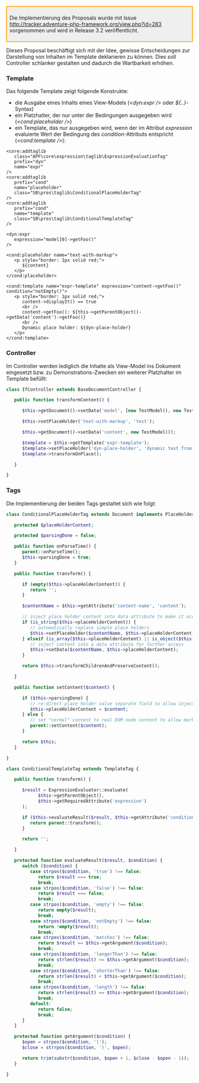 <div style="border: 2px solid orange; padding: .5em; background: #efefef;">

Die Implementierung des Proposals wurde mit Issue
<http://tracker.adventure-php-framework.org/view.php?id=283> vorgenommen
und wird in Release 3.2 veröffentlicht.

</div>

Dieses Proposal beschäftigt sich mit der Idee, gewisse Entscheidungen
zur Darstellung von Inhalten im Template deklarieren zu können. Dies
soll Controller schlanker gestalten und dadurch die Wartbarkeit erhöhen.

### Template

Das folgende Template zeigt folgende Konstrukte:

-   die Ausgabe eines Inhalts eines View-Models (*<dyn:expr />* oder
    *${..}*-Syntax)
-   ein Platzhalter, der nur unter der Bedingungen ausgegeben wird
    (*<cond:placeholder />*)
-   ein Template, das nur ausgegeben wird, wenn der im Attribut
    *expression* evaluierte Wert der Bedingung des *condition*-Attributs
    entspricht (*<cond:template />*):

``` html4strict
<core:addtaglib
   class="APF\core\expression\taglib\ExpressionEvaluationTag"
   prefix="dyn"
   name="expr"
/>
<core:addtaglib
   prefix="cond"
   name="placeholder"
   class="SB\pres\taglib\ConditionalPlaceHolderTag"
/>
<core:addtaglib
   prefix="cond"
   name="template"
   class="SB\pres\taglib\ConditionalTemplateTag"
/>

<dyn:expr
   expression="model[0]->getFoo()"
/>

<cond:placeholder name="text-with-markup">
   <p style="border: 1px solid red;">
      ${content}
   </p>
</cond:placeholder>

<cond:template name="expr-template" expression="content->getFoo()" condition="notEmpty()">
   <p style="border: 1px solid red;">
      content->displayIt() == true
      <br />
      content->getFoo(): ${this->getParentObject()->getData('content')->getFoo()}
      <br />
      Dynamic place holder: ${dyn-place-holder}
   </p>
</cond:template>
```

### Controller

Im Controller werden lediglich die Inhalte als View-Model ins Dokument
eingesetzt bzw. zu Demonstrations-Zwecken ein weiterer Platzhalter im
Template befüllt:

``` php
class IfController extends BaseDocumentController {

   public function transformContent() {

      $this->getDocument()->setData('model', [new TestModel(), new TestModel()]);

      $this->setPlaceHolder('text-with-markup', 'test');

      $this->getDocument()->setData('content', new TestModel());

      $template = $this->getTemplate('expr-template');
      $template->setPlaceHolder('dyn-place-holder', 'dynamic text from controller "' . get_class($this) . '"');
      $template->transformOnPlace();

   }

}
```

### Tags

Die Implementierung der beiden Tags gestaltet sich wie folgt:

``` php
class ConditionalPlaceHolderTag extends Document implements PlaceHolder {

   protected $placeHolderContent;

   protected $parsingDone = false;

   public function onParseTime() {
      parent::onParseTime();
      $this->parsingDone = true;
   }

   public function transform() {

      if (empty($this->placeHolderContent)) {
         return '';
      }

      $contentName = $this->getAttribute('content-name', 'content');

      // inject place holder content into data attribute to make it accessible within the tag for displaying
      if (is_string($this->placeHolderContent)) {
         // automatically replace simple place holders
         $this->setPlaceHolder($contentName, $this->placeHolderContent);
      } elseif (is_array($this->placeHolderContent) || is_object($this->placeHolderContent)) {
         // inject content into a data attribute for further access
         $this->setData($contentName, $this->placeHolderContent);
      }

      return $this->transformChildrenAndPreserveContent();

   }

   public function setContent($content) {

      if ($this->parsingDone) {
         // re-direct place holder value separate field to allow injection into data attribute
         $this->placeHolderContent = $content;
      } else {
         // set "normal" content to real DOM node content to allow markup generation
         parent::setContent($content);
      }

      return $this;
   }

}
```

``` php
class ConditionalTemplateTag extends TemplateTag {

   public function transform() {

      $result = ExpressionEvaluator::evaluate(
            $this->getParentObject(),
            $this->getRequiredAttribute('expression')
      );

      if ($this->evaluateResult($result, $this->getAttribute('condition', 'true()'))) {
         return parent::transform();
      }

      return '';

   }

   protected function evaluateResult($result, $condition) {
      switch ($condition) {
         case strpos($condition, 'true') !== false:
            return $result === true;
            break;
         case strpos($condition, 'false') !== false:
            return $result === false;
            break;
         case strpos($condition, 'empty') !== false:
            return empty($result);
            break;
         case strpos($condition, 'notEmpty') !== false:
            return !empty($result);
            break;
         case strpos($condition, 'matches') !== false:
            return $result == $this->getArgument($condition);
            break;
         case strpos($condition, 'longerThan') !== false:
            return strlen($result) >= $this->getArgument($condition);
            break;
         case strpos($condition, 'shorterThan') !== false:
            return strlen($result) < $this->getArgument($condition);
            break;
         case strpos($condition, 'length') !== false:
            return strlen($result) == $this->getArgument($condition);
            break;
         default:
            return false;
            break;
      }
   }

   protected function getArgument($condition) {
      $open = strpos($condition, '(');
      $close = strrpos($condition, ')', $open);

      return trim(substr($condition, $open + 1, $close - $open - 1));
   }

}
```